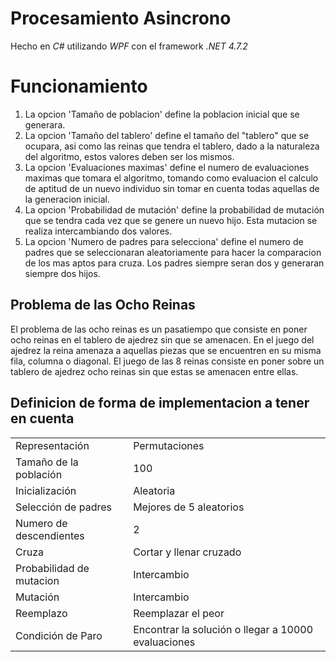 # Procesamiento Asincrono
Hecho en *C#* utilizando *WPF* con el framework *.NET 4.7.2*


# Funcionamiento
1. La opcion 'Tamaño de poblacion' define la poblacion inicial que se generara.
1. La opcion 'Tamaño del tablero' define el tamaño del "tablero" que se ocupara, asi como las reinas que tendra el tablero, dado a la naturaleza del algoritmo, estos valores deben ser los mismos.
1. La opcion 'Evaluaciones maximas' define el numero de evaluaciones maximas que tomara el algoritmo, tomando como evaluacion el calculo de aptitud de un nuevo individuo sin tomar en cuenta todas aquellas de la generacion inicial.
1. La opcion 'Probabilidad de mutación' define la probabilidad de mutación que se tendra cada vez que se genere un nuevo hijo. Esta mutacion se realiza intercambiando dos valores.
1. La opcion 'Numero de padres para selecciona' define el numero de padres que se seleccionaran aleatoriamente para hacer la comparacion de los mas aptos para cruza. Los padres siempre seran dos y generaran siempre dos hijos.

## Problema de las Ocho Reinas

El problema de las ocho reinas es un pasatiempo que consiste en poner ocho reinas en el tablero de ajedrez sin que se amenacen. En el juego del ajedrez la reina amenaza a aquellas piezas que se encuentren en su misma fila, columna o diagonal. El juego de las 8 reinas consiste en poner sobre un tablero de ajedrez ocho reinas sin que estas se amenacen entre ellas.

## Definicion de forma de implementacion a tener en cuenta

|                          |                                                     |
|--------------------------|-----------------------------------------------------|
| Representación           | Permutaciones                                       |
| Tamaño de la población   | 100                                                 |
| Inicialización           | Aleatoria                                           |
| Selección de padres      | Mejores de 5 aleatorios                             |
| Numero de descendientes  | 2                                                   |
| Cruza                    | Cortar y llenar cruzado                             |
| Probabilidad de mutacion | Intercambio                                         |
| Mutación                 | Intercambio                                         |
| Reemplazo                | Reemplazar el peor                                  |
| Condición de Paro        | Encontrar la solución o llegar a 10000 evaluaciones |